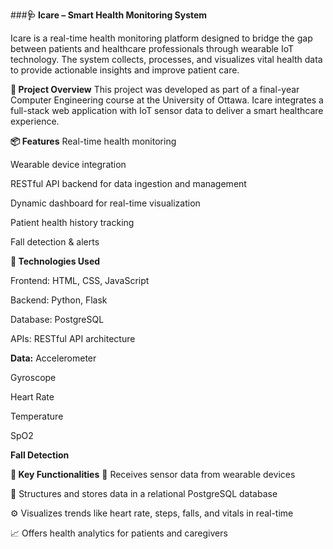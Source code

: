 ###**🩺 Icare – Smart Health Monitoring System**

Icare is a real-time health monitoring platform designed to bridge the gap between patients and healthcare professionals through wearable IoT technology. The system collects, processes, and visualizes vital health data to provide actionable insights and improve patient care.

**🚀 Project Overview**
This project was developed as part of a final-year Computer Engineering course at the University of Ottawa. Icare integrates a full-stack web application with IoT sensor data to deliver a smart healthcare experience.

**📦 Features**
Real-time health monitoring

Wearable device integration

RESTful API backend for data ingestion and management

Dynamic dashboard for real-time visualization

Patient health history tracking

Fall detection & alerts

**🔧 Technologies Used**

Frontend: HTML, CSS, JavaScript

Backend: Python, Flask

Database: PostgreSQL

APIs: RESTful API architecture

**Data:**
Accelerometer

Gyroscope

Heart Rate

Temperature

SpO2

**Fall Detection**

**🧠 Key Functionalities**
📡 Receives sensor data from wearable devices

🧾 Structures and stores data in a relational PostgreSQL database

⚙️ Visualizes trends like heart rate, steps, falls, and vitals in real-time

📈 Offers health analytics for patients and caregivers
